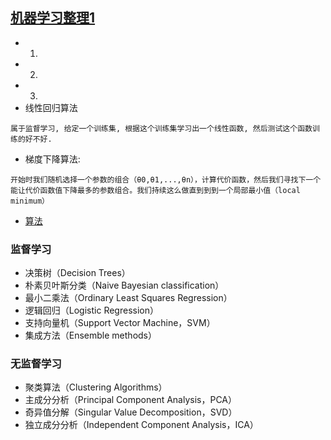 ## [机器学习整理1](http://www.jianshu.com/u/335306f03fb9)



- 1.
- 2.
- 3.
- 线性回归算法
```
属于监督学习, 给定一个训练集, 根据这个训练集学习出一个线性函数, 然后测试这个函数训练的好不好.
```
- 梯度下降算法: 
```
开始时我们随机选择一个参数的组合（θ0,θ1,...,θn），计算代价函数，然后我们寻找下一个能让代价函数值下降最多的参数组合。我们持续这么做直到到到一个局部最小值（local minimum）
```

- [算法](https://mp.weixin.qq.com/s?__biz=MzI0NzE3NTAzOA==&mid=2652109948&idx=1&sn=8d5611117afb85ce2c9668bf73525c47&chksm=f2535e6dc524d77ba263a0ee93b7ce3810829494b800eb16bbd222dfb814128bd775b7aeb0cb&mpshare=1&scene=23&srcid=0603ZXrgKQSkpKYzHNcnPuA8#rd)

### 监督学习
- 决策树（Decision Trees）
- 朴素贝叶斯分类（Naive Bayesian classification）
- 最小二乘法（Ordinary Least Squares Regression）
- 逻辑回归（Logistic Regression）
- 支持向量机（Support Vector Machine，SVM）
- 集成方法（Ensemble methods）

### 无监督学习
- 聚类算法（Clustering Algorithms）
- 主成分分析（Principal Component Analysis，PCA）
- 奇异值分解（Singular Value Decomposition，SVD）
- 独立成分分析（Independent Component Analysis，ICA）

